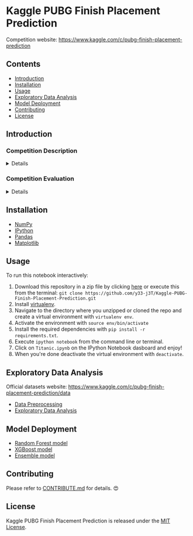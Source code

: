 # Kaggle PUBG Finish Placement Prediction
Competition website: https://www.kaggle.com/c/pubg-finish-placement-prediction

## Contents
- [Introduction](#Introduction)
- [Installation](#Installation)
- [Usage](#Usage)
- [Exploratory Data Analysis](#Exploratory-Data-Analysis)
- [Model Deployment](#Model-Deployment)
- [Contributing](#Contributing)
- [License](#License)

## Introduction

### Competition Description
<details>
<summary>Details</summary>
  
> So, where we droppin' boys and girls?
>
> Battle Royale-style video games have taken the world by storm. 100 players are dropped onto an island empty-handed and must explore, 
scavenge, and eliminate other players until only one is left standing, all while the play zone continues to shrink.
>
> PlayerUnknown's BattleGrounds (PUBG) has enjoyed massive popularity. With over 50 million copies sold, it's the fifth best selling 
game of all time, and has millions of active monthly players.
>
> The team at PUBG has made official game data available for the public to explore and scavenge outside of "The Blue Circle." This competition is not an official or affiliated PUBG site - Kaggle collected data made possible through the PUBG Developer API.
>
> You are given over 65,000 games' worth of anonymized player data, split into training and testing sets, and asked to predict final placement from final in-game stats and initial player ratings.
>
>What's the best strategy to win in PUBG? Should you sit in one spot and hide your way into victory, or do you need to be the top shot? Let's let the data do the talking!

*from [competition website...](https://www.kaggle.com/c/pubg-finish-placement-prediction)*

</details>

### Competition Evaluation
<details>
<summary>Details</summary>
  
> Submissions are evaluated on [Mean Absolute Error](https://en.wikipedia.org/wiki/Mean_absolute_error) between your predicted `winPlacePerc` and the observed `winPlacePerc`.
>
> Submission File
> For each Id in the test set, you must predict their placement as a percentage (0 for last, 1 for first place) for the `winPlacePerc` variable. The file should contain a header and have the following format:
> ``` markdown
> Id,winPlacePerc
> 47734,0
> 47735,0.5
> 47736,0
> 47737,1
> etc.
> ```
> See `sample_submission.csv` on the [data page](https://www.kaggle.com/c/pubg-finish-placement-prediction/data) for a full sample submission.
  
*from [competition website...](https://www.kaggle.com/c/pubg-finish-placement-prediction)*

</details>

## Installation
* [NumPy](http://www.numpy.org/)
* [IPython](http://ipython.org/)
* [Pandas](http://pandas.pydata.org/)
* [Matplotlib](http://matplotlib.org/)

## Usage
To run this notebook interactively:

1. Download this repository in a zip file by clicking [here](https://github.com/y33-j3T/Kaggle-PUBG-Finish-Placement-Prediction/archive/master.zip) or execute this from the terminal: `git clone https://github.com/y33-j3T/Kaggle-PUBG-Finish-Placement-Prediction.git `
2. Install [virtualenv](http://virtualenv.readthedocs.org/en/latest/installation.html).
3. Navigate to the directory where you unzipped or cloned the repo and create a virtual environment with `virtualenv env`.
4. Activate the environment with `source env/bin/activate`
5. Install the required dependencies with `pip install -r requirements.txt`.
6. Execute `ipython notebook` from the command line or terminal.
7. Click on `Titanic.ipynb` on the IPython Notebook dasboard and enjoy!
8. When you're done deactivate the virtual environment with `deactivate`.

## Exploratory Data Analysis
Official datasets website: https://www.kaggle.com/c/pubg-finish-placement-prediction/data
- [Data Preprocessing]()
- [Exploratory Data Analysis]()

## Model Deployment
- [Random Forest model](./pubg-finish-placement-prediction-rf.ipynb)
- [XGBoost model](./pubg-finish-placement-prediction-xgb.ipynb)
- [Ensemble model](./pubg-finish-placement-prediction-ensemble.ipynb)

## Contributing
Please refer to [CONTRIBUTE.md](./CONTRIBUTE.md) for details. :heart_eyes:

## License
Kaggle PUBG Finish Placement Prediction is released under the [MIT License](./LICENSE).
